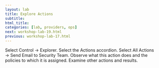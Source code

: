 ```yaml
---
layout: lab
title: Explore Actions
subtitle:
html_title:
categories: [lab, providers, ops]
next: workshop-lab-19.html
previous: workshop-lab-17.html
---
```


Select Control → Explorer.
Select the Actions accordion.
Select All Actions → Send Email to Security Team.
Observe what this action does and the policies to which it is assigned.
Examine other actions and results.
